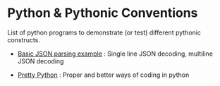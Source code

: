 # Python & Pythonic Conventions

List of python programs to demonstrate (or test) different pythonic constructs.

* [Basic JSON parsing example](./json-tests.py) : Single line JSON decoding, multiline JSON decoding

* [Pretty Python](./pretty-python.py) : Proper and better ways of coding in python